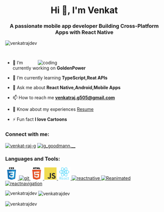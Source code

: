 <h1 align="center">Hi 👋, I'm Venkat</h1>
<h3 align="center">A passionate mobile app developer Building Cross-Platform Apps with React Native</h3>

<p align="left"> <img src="https://komarev.com/ghpvc/?username=venkatrajdev&label=Profile%20views&color=0e75b6&style=flat" alt="venkatrajdev" /> </p>
<p align="left"> <a href="https://twitter.com/" target="blank"><img src="https://img.shields.io/twitter/follow/?logo=twitter&style=for-the-badge" alt="" /></a> </p>
<img align="right" alt="coding" width="400"  src="https://cdn.dribbble.com/users/1292677/screenshots/6139167/avento.gif" />

- 🔭 I’m currently working on **GoldenPower**

- 🌱 I’m currently learning **TypeScript,Reat APIs**

- 💬 Ask me about **React Native,Android,Mobile Apps**

- 📫 How to reach me **venkatraj.g505@gmail.com**

- 📄 Know about my experiences [Resume](https://1drv.ms/b/c/b609a377c1a2fda6/EZKwEE27unpAg64QKgVSoYgBUpnYiPgWRCQTQpOEU_A9MQ?e=Kh9Bwl)

- ⚡ Fun fact **I love Cartoons**

<h3 align="left">Connect with me:</h3>
<p align="left">
<a href="https://linkedin.com/in/venkat-raj-g-1689222a4/" target="blank"><img align="center" src="https://raw.githubusercontent.com/rahuldkjain/github-profile-readme-generator/master/src/images/icons/Social/linked-in-alt.svg" alt="venkat-raj-g" height="30" width="40" /></a>
<a href="https://instagram.com/ig_goodmann.__" target="blank"><img align="center" src="https://raw.githubusercontent.com/rahuldkjain/github-profile-readme-generator/master/src/images/icons/Social/instagram.svg" alt="ig_goodmann.__" height="30" width="40" /></a>
</p>

<h3 align="left">Languages and Tools:</h3>
<p align="left"> <a href="https://www.w3schools.com/css/" target="_blank" rel="noreferrer"> <img src="https://raw.githubusercontent.com/devicons/devicon/master/icons/css3/css3-original-wordmark.svg" alt="css3" width="40" height="40"/> </a> <a href="https://git-scm.com/" target="_blank" rel="noreferrer"> <img src="https://www.vectorlogo.zone/logos/git-scm/git-scm-icon.svg" alt="git" width="40" height="40"/> </a> <a href="https://www.w3.org/html/" target="_blank" rel="noreferrer"> <img src="https://raw.githubusercontent.com/devicons/devicon/master/icons/html5/html5-original-wordmark.svg" alt="html5" width="40" height="40"/> </a> <a href="https://developer.mozilla.org/en-US/docs/Web/JavaScript" target="_blank" rel="noreferrer"> <img src="https://raw.githubusercontent.com/devicons/devicon/master/icons/javascript/javascript-original.svg" alt="javascript" width="40" height="40"/> </a> <a href="https://reactjs.org/" target="_blank" rel="noreferrer"> <img src="https://raw.githubusercontent.com/devicons/devicon/master/icons/react/react-original-wordmark.svg" alt="react" width="40" height="40"/> </a> <a href="https://reactnative.dev/" target="_blank" rel="noreferrer"> <img src="https://reactnative.dev/img/header_logo.svg" alt="reactnative" width="40" height="40"/> </a> <a href="https://docs.swmansion.com/react-native-reanimated/" target="_blank" rel="noreferrer"> <img src="https://docs.swmansion.com/react-native-reanimated/img/logo.svg" alt="Reanimated" width="40" height="40"/> </a> <a href="https://reactnavigation.org/" target="_blank" rel="noreferrer"> <img src="https://reactnavigation.org/img/spiro.svg" alt="reactnavigation" width="40" height="40"/> </a> </p>

<p><img align="left" src="https://github-readme-stats.vercel.app/api/top-langs?username=venkatrajdev&show_icons=true&locale=en&layout=compact" alt="venkatrajdev" /></p>

<p>&nbsp;<img align="center" src="https://github-readme-stats.vercel.app/api?username=venkatrajdev&show_icons=true&locale=en" alt="venkatrajdev" /></p>

<p><img align="center" src="https://github-readme-streak-stats.herokuapp.com/?user=venkatrajdev&" alt="venkatrajdev" /></p>
